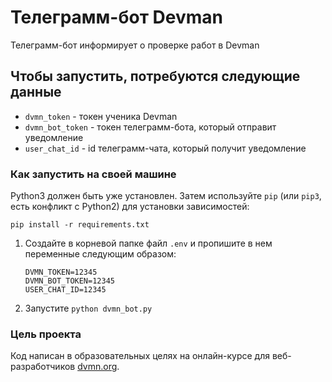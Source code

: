 # Телеграмм-бот Devman 

Телеграмм-бот информирует о проверке работ в Devman 

## Чтобы запустить, потребуются следующие данные

* `dvmn_token` - токен ученика Devman
* `dvmn_bot_token` - токен телеграмм-бота, который отправит уведомление
* `user_chat_id` - id телеграмм-чата, который получит уведомление

### Как запустить на своей машине

Python3 должен быть уже установлен. 
Затем используйте `pip` (или `pip3`, есть конфликт с Python2) для установки зависимостей:
```
pip install -r requirements.txt
```

1. Создайте в корневой папке файл ```.env``` и пропишите в нем переменные следующим образом:  
    ```
    DVMN_TOKEN=12345
    DVMN_BOT_TOKEN=12345
    USER_CHAT_ID=12345
    ```

2. Запустите ```python dvmn_bot.py```


### Цель проекта

Код написан в образовательных целях на онлайн-курсе для веб-разработчиков [dvmn.org](https://dvmn.org/).